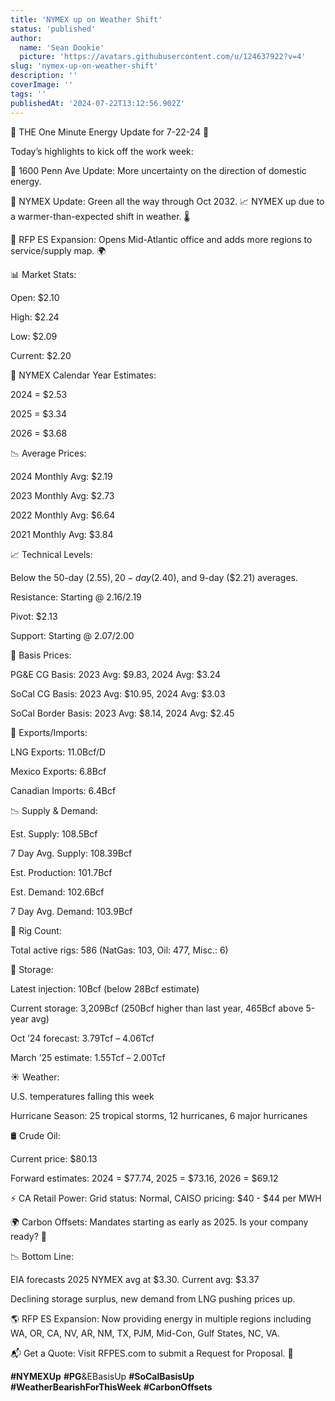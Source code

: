 ```yaml
---
title: 'NYMEX up on Weather Shift'
status: 'published'
author:
  name: 'Sean Dookie'
  picture: 'https://avatars.githubusercontent.com/u/124637922?v=4'
slug: 'nymex-up-on-weather-shift'
description: ''
coverImage: ''
tags: ''
publishedAt: '2024-07-22T13:12:56.902Z'
---
```


🌟 THE One Minute Energy Update for 7-22-24 🌟

Today’s highlights to kick off the work week:

🔹 1600 Penn Ave Update: More uncertainty on the direction of domestic energy.

🔹 NYMEX Update: Green all the way through Oct 2032. 📈 NYMEX up due to a warmer-than-expected shift in weather. 🌡️

🔹 RFP ES Expansion: Opens Mid-Atlantic office and adds more regions to service/supply map. 🌍

📊 Market Stats:

Open: $2.10

High: $2.24

Low: $2.09

Current: $2.20

📅 NYMEX Calendar Year Estimates:

2024 = $2.53

2025 = $3.34

2026 = $3.68

📉 Average Prices:

2024 Monthly Avg: $2.19

2023 Monthly Avg: $2.73

2022 Monthly Avg: $6.64

2021 Monthly Avg: $3.84

📈 Technical Levels:

Below the 50-day ($2.55), 20-day ($2.40), and 9-day ($2.21) averages.

Resistance: Starting @ $2.16/$2.19

Pivot: $2.13

Support: Starting @ $2.07/$2.00

📍 Basis Prices:

PG&E CG Basis: 2023 Avg: $9.83, 2024 Avg: $3.24

SoCal CG Basis: 2023 Avg: $10.95, 2024 Avg: $3.03

SoCal Border Basis: 2023 Avg: $8.14, 2024 Avg: $2.45

🚢 Exports/Imports:

LNG Exports: 11.0Bcf/D

Mexico Exports: 6.8Bcf

Canadian Imports: 6.4Bcf

📉 Supply & Demand:

Est. Supply: 108.5Bcf

7 Day Avg. Supply: 108.39Bcf

Est. Production: 101.7Bcf

Est. Demand: 102.6Bcf

7 Day Avg. Demand: 103.9Bcf

🔄 Rig Count:

Total active rigs: 586 (NatGas: 103, Oil: 477, Misc.: 6)

🏪 Storage:

Latest injection: 10Bcf (below 28Bcf estimate)

Current storage: 3,209Bcf (250Bcf higher than last year, 465Bcf above 5-year avg)

Oct ’24 forecast: 3.79Tcf – 4.06Tcf

March ’25 estimate: 1.55Tcf – 2.00Tcf

☀️ Weather:

U.S. temperatures falling this week

Hurricane Season: 25 tropical storms, 12 hurricanes, 6 major hurricanes

🛢️ Crude Oil:

Current price: $80.13

Forward estimates: 2024 = $77.74, 2025 = $73.16, 2026 = $69.12

⚡ CA Retail Power: Grid status: Normal, CAISO pricing: $40 - $44 per MWH

🌍 Carbon Offsets: Mandates starting as early as 2025. Is your company ready? 🌱

📉 Bottom Line:

EIA forecasts 2025 NYMEX avg at $3.30. Current avg: $3.37

Declining storage surplus, new demand from LNG pushing prices up.

🌎 RFP ES Expansion: Now providing energy in multiple regions including WA, OR, CA, NV, AR, NM, TX, PJM, Mid-Con, Gulf States, NC, VA.

📬 Get a Quote: Visit RFPES.com to submit a Request for Proposal. 📝

**#NYMEXUp** **#PG**&EBasisUp **#SoCalBasisUp** **#WeatherBearishForThisWeek** **#CarbonOffsets**